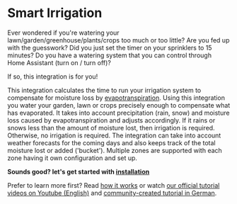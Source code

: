 # Smart Irrigation

Ever wondered if you're watering your lawn/garden/greenhouse/plants/crops too much or too little?
Are you fed up with the guesswork? Did you just set the timer on your sprinklers to 15 minutes?
Do you have a watering system that you can control through Home Assistant (turn on / turn off)?

If so, this integration is for you!

This integration calculates the time to run your irrigation system to compensate for moisture loss by [evapotranspiration](https://en.wikipedia.org/wiki/Evapotranspiration). Using this integration you water your garden, lawn or crops precisely enough to compensate what has evaporated. It takes into account precipitation (rain, snow) and moisture loss caused by evapotranspiration and adjusts accordingly.
If it rains or snows less than the amount of moisture lost, then irrigation is required. Otherwise, no irrigation is required.
The integration can take into account weather forecasts for the coming days and also keeps track of the total moisture lost or added ('bucket').
Multiple zones are supported with each zone having it own configuration and set up.

**Sounds good? let's get started with [installation](installation.md)**

Prefer to learn more first? Read [how it works](how-it-works.md) or watch [our official tutorial videos on Youtube (English)](https://youtube.com/playlist?list=PLUHIAUPJHMiakbda92--fgb6A0hFReAo7&si=82Xc6mHoLDwFBfCP) and [community-created tutorial in German](https://youtu.be/1AYLuIs7_Pw).
